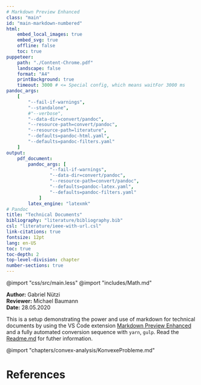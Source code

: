 ```yaml
---
# Markdown Preview Enhanced
class: "main"
id: "main-markdown-numbered"
html:
    embed_local_images: true
    embed_svg: true
    offline: false
    toc: true
puppeteer:
    path: "./Content-Chrome.pdf"
    landscape: false
    format: "A4"
    printBackground: true
    timeout: 3000 # <= Special config, which means waitFor 3000 ms
pandoc_args:
    [
        "--fail-if-warnings",
        "--standalone",
        #"--verbose",
        "--data-dir=convert/pandoc",
        "--resource-path=convert/pandoc",
        "--resource-path=literature",
        "--defaults=pandoc-html.yaml",
        "--defaults=pandoc-filters.yaml"
    ]
output:
    pdf_document:
        pandoc_args: [
                "--fail-if-warnings",
                "--data-dir=convert/pandoc",
                "--resource-path=convert/pandoc",
                "--defaults=pandoc-latex.yaml",
                "--defaults=pandoc-filters.yaml"
            ]
        latex_engine: "latexmk"
# Pandoc
title: "Technical Documents"
bibliography: "literature/bibliography.bib"
csl: "literature/ieee-with-url.csl"
link-citations: true
fontsize: 12pt
lang: en-US
toc: true
toc-depth: 2
top-level-division: chapter
number-sections: true
---
```


@import "css/src/main.less"
@import "includes/Math.md"

**Author:** Gabriel Nützi<br>
**Reviewer:** Michael Baumann<br>
**Date:** 28.05.2020

This is a setup demonstrating the power and use of markdown for technical documents by using
the VS Code extension [Markdown Preview Enhanced](https://shd101wyy.github.io/markdown-preview-enhanced) and a fully automated conversion sequence with `yarn`, `gulp`.
Read the [Readme.md](https://github.com/gabyx/TechnicalMarkdown/blob/master/Readme.md) for futher information.

@import "chapters/convex-analysis/KonvexeProbleme.md"

# References
